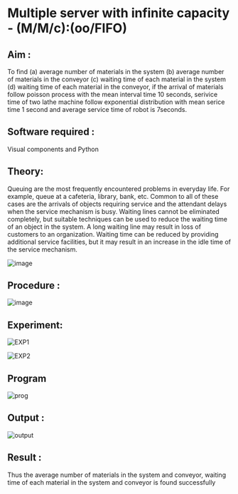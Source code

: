 # Multiple server with infinite capacity - (M/M/c):(oo/FIFO)
## Aim :
To find (a) average number of materials in the system (b) average number of materials in the conveyor (c) waiting time of each material in the system (d) waiting time of each material in the conveyor, if the arrival  of materials follow poisson process with the mean interval time 10 seconds, serivice time of two lathe machine follow exponential distribution with mean serice time 1 second and average service time of robot is 7seconds.

## Software required :
Visual components and Python

## Theory:
Queuing are the most frequently encountered problems in everyday life. For example, queue at a cafeteria, library, bank, etc. Common to all of these cases are the arrivals of objects requiring service and the attendant delays when the service mechanism is busy. Waiting lines cannot be eliminated completely, but suitable techniques can be used to reduce the waiting time of an object in the system. A long waiting line may result in loss of customers to an organization. Waiting time can be reduced by providing additional service facilities, but it may result in an increase in the idle time of the service mechanism.

![image](https://user-images.githubusercontent.com/103921593/203238035-1c8109bc-cbf2-4c77-baea-c5b682a752ef.png)

## Procedure :

![image](https://user-images.githubusercontent.com/103921593/203238265-176740b0-eae2-4772-90be-5449869ac9b0.png)




## Experiment:
![EXP1](https://github.com/sowmya-badoni/Muttiple-capacity-with-infinite-capacity/assets/152136324/090c9591-e381-41c5-91a5-ca5aa0ba0477)

![EXP2](https://github.com/sowmya-badoni/Muttiple-capacity-with-infinite-capacity/assets/152136324/0d870ec7-e0fd-40c5-b667-4d0513f18fc7)

## Program
![prog](https://github.com/sowmya-badoni/Muttiple-capacity-with-infinite-capacity/assets/152136324/0f41933a-4216-47c7-ad81-b78aa714b632)


## Output :
![output](https://github.com/sowmya-badoni/Muttiple-capacity-with-infinite-capacity/assets/152136324/09c75e66-3e23-4101-815c-c2e3c7ca3ff7)

## Result :
Thus the average number of materials in the system and conveyor, waiting time of each material in
the system and conveyor is found successfully
